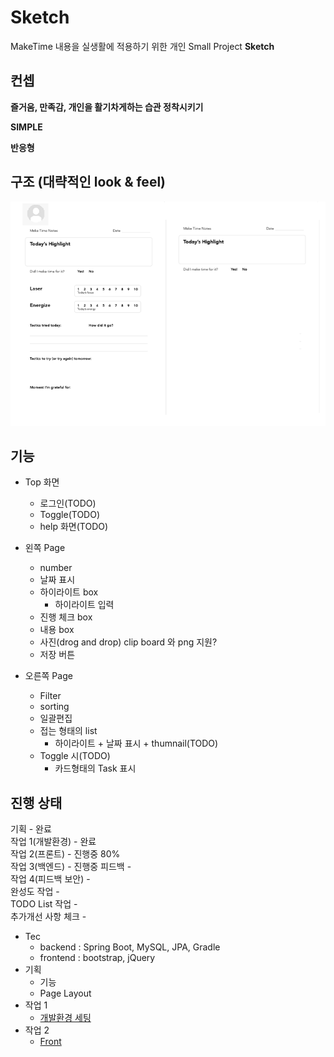 # Sketch

MakeTime 내용을 실생활에 적용하기 위한 개인 Small Project **Sketch**

## 컨셉

**즐거움, 만족감, 개인을 활기차게하는 습관 정착시키기**  

**SIMPLE**

**반응형**

## 구조 (대략적인 look & feel)

![Base 골격](https://github.com/bluewow/makeTime/blob/master/assets/layout.png)

## 기능 
- Top 화면
	- 로그인(TODO)
	- Toggle(TODO)
	- help 화면(TODO)

- 왼쪽 Page
	- number
	- 날짜 표시
	- 하이라이트 box
		- 하이라이트 입력
	- 진행 체크 box
	- 내용 box
	- 사진(drog and drop) clip board 와 png 지원?
	- 저장 버튼

- 오른쪽 Page
	- Filter
	- sorting
	- 일괄편집
	- 접는 형태의 list
		- 하이라이트 + 날짜 표시 + thumnail(TODO) 
	- Toggle 시(TODO)
	  - 카드형태의 Task 표시


## 진행 상태

기획 - 완료  
작업 1(개발환경) - 완료  
작업 2(프론트) - 진행중 80%  
작업 3(백엔드) -  진행중 
피드백 -  
작업 4(피드백 보안) -  
완성도 작업 -  
TODO List 작업 -  
추가개선 사항 체크 -  

- Tec
	- backend : Spring Boot, MySQL, JPA, Gradle
	- frontend : bootstrap, jQuery
- 기획
	- 기능
	- Page Layout
- 작업 1 
	- [개발환경 세팅](https://github.com/bluewow/makeTime/blob/master/contents/setting.md.md)
- 작업 2
	- [Front](https://github.com/bluewow/makeTime/blob/master/contents/front.md.md)

<!--stackedit_data:
eyJoaXN0b3J5IjpbLTEwODI5NTY1MDcsLTE3ODA0ODg2ODYsND
UyODMxOTc1LDI1NzkyODQxMywtMTgzMDc1ODY5NywtOTYzMTE4
NzU3LC0xNzMyMTc3ODIwLC01MDcxMDM1ODYsLTQ4OTEyODM2LC
0xMDgyMjE5NzAxLC00NTg1MDkxNTMsLTYzNTIwMDk1OCwtMTY4
ODU1NjU4NCwtMTQ0MTU4OTgwNCw1MjMwMjA2NTMsMTU3MzYzMD
AzOCwxODg3Nzc2MTgxLDE0MTEzODgxNDQsLTEyNDgwMTA5NDks
MjA4NjE2OTYxMl19
-->